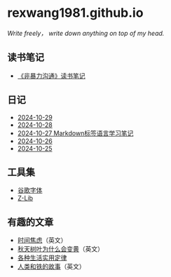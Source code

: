 # rexwang1981.github.io
_Write freely， write down anything on top of my head._

## 读书笔记
* [《非暴力沟通》读书笔记](https://www.toutiao.com/article/7429707685110481418/?log_from=3f02b4955e25d_1729949861986)


## 日记
* [2024-10-29]()
* [2024-10-28]()
* [2024-10-27 Markdown标签语言学习笔记](https://github.com/RexWang1981/rexwang1981.github.io/blob/main/Docs/2024-10-27%20Rex%E4%B8%AA%E4%BA%BA%E7%AC%94%E8%AE%B0.md)
* [2024-10-26](https://github.com/RexWang1981/rexwang1981.github.io/blob/main/2024_10_26.md)
* [2024-10-25]()


## 工具集
* [谷歌字体](https://fonts.google.com/specimen/Open+Sans)
* [Z-Lib](https://zh.z-lib.gs/)


## 有趣的文章
* [时间焦虑](https://nesslabs.com/time-anxiety)（英文）
* [秋天树叶为什么会变黄](https://collabfund.com/blog/three-big-things-the-most-important-forces-shaping-the-world/)（英文）
* [各种生活实用定律](https://github.com/nusr/hacker-laws-zh)
* [人类和铁的故事](https://blog.rootsofprogress.org/iron-from-mythical-to-mundane)（英文）
